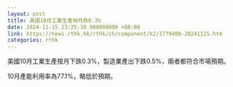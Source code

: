 ```yaml
---
layout: post
title: 美國10月工業生產按月跌0.3%
date: 2024-11-15 23:25:10.000000000 +08:00
link: https://news.rthk.hk/rthk/ch/component/k2/1779400-20241115.htm
categories: rthk
---
```


美國10月工業生產按月下跌0.3%，製造業產出下跌0.5%，兩者都符合市場預期。

10月產能利用率為77.1%，略低於預期。

